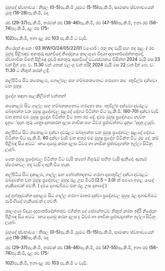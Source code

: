 මුහුදේ ස්වභාවය : නිසල (0-5)පැ.කි.මී ,සුමට (5-15)පැ.කි.මී, සාමාන්‍ය ස්වභාවයෙන් යුතු (16-28)පැ.කි.මී, මද

රළු (29-37)පැ.කි.මී, තරමක් රළු (38-46)පැ.කි.මී, රළු (47-55)පැ.කි.මී, ඉතා රළු (56-74)පැ.කි.මී, දළ රළු (75-

102)පැ.කි.මී, ඉතා දළ රළු 103 පැ.කි.මී ට වැඩි.

නියේදන්‍ අංකෙ : 03 WW/O/24/05/22/01 වර්ණෙ : රතු තද වැසි සහ තද සුළං / රළු මුහුද පිළිබඳව අනතුරු ඇඟවීදේ නිදේදනය කාලගුණ විදයා දදපාර්තදේන්තතුදේ, ස්වභාවික විපත් පිළිබඳ පූර්ව අනතුරු ඇඟවීදේ මධ්‍යස්ථානය විසින්ත 2024 මැයි මස 23 වන්‍ දින්‍ පෙ. ව. 11.30 වන්‍ යතක් වලංගු වන්‍ පරිදි 2024 මැයි මස 22 වන්‍ දින්‍ පෙ. ව. 11.30 ට නිකුත් කරන්‍ ලදි.

කල්පිටිය සිට කකොළඹ, ගොල්පල සහ හම්බනකතොට හරහො ක ොතුවිල්ප දක්වො වන මුහුදු

ප්‍රදේශ සඳහා සැලකිලිමත් වන්තන!

කකොළඹ සිට ගාල්ල සහ හම්බනකතොට හරහො ක ොතුවිල්ප දක්වො දවරළට ඔබ්දබන්ත වන මුහුදු ප්‍රදේශවල සුළදේ දේගය විටින්ත විට පැ.කි.මී. (60-70) දක්වා වැඩි වන අතර එම මුහුදු ප්‍රදේශ විටින්ත විට ඉතා රළු දේ. දමම මුහුදු ප්‍රදේශයට නැවත දැනුේදදන තුරු යාත්‍රා දනාකරන දලස නාවික සහ ධීවර ප්‍රජාවන්තට දැනුේදදනු ලැදබ්.

කල්පිටිය සිට කකොළඹ දක්වා දවරළට ඔබ්දබන්ත වන මුහුදු ප්‍රදේශවල සුළදේ දේගය විටින්ත විට පැ.කි.මී. 60 දක්වා වැඩි වන අතර එම මුහුදු ප්‍රදේශ විටින්ත විට රළු දේ. කම් පිළිබඳ සිය අවධ්‍ානය දයාමු කරන දලස ධීවර හා නාවික ප්‍රජාවදගන්ත ඉල්ලා සිටිනු ලැදබ්.

කෙෙ මුහුදු ප්‍රදේශවල විටින්ත විට වැසි කහෝ ගිගුරුම් සහිත වැසි ඇතිදේ. ඇතැම් ස්ථොනවල තද වැසි ද ඇති විය හැක.

කල්පිටිය සිට දකාළඹ, ගාල්ල සහ හේබන්තදතාට හරහා දපාතුවිල් දක්වා දවරළට ඔබ්දබන්ත වන මුහුදු ප්‍රදේශවල මුහුදු රළ උස මීටර් (2.5 – 3.0) ක් පමණ ඉහළ යාදේ හැකියාවක් පවතී. ( දමය දගාඩබිමට එන රළ උස දනාදේ )

දේ දහ්තුදවන්ත දකාළඹ සිට ගාල්ල හරහා මාතර දක්වා ප්‍රදේශවල මුහුදු රළ දගාඩබිමට පැමිණීදේ හැකියාවක් ද පවතී.

කාලගුණ විදයා දදපාර්තදේන්තතුව මගින්ත දේ සේබන්තධ්‍ව නිකුත් කරන ඉදිරි නිදේදන පිළිබඳ සිය අවධ්‍ානය දයාමු කරන දලස ද ධීවර හා නාවික ප්‍රජාවදගන්ත ඉල්ලා සිටිනු ලැදබ්.

මුහුදේ ස්වභාවය : නිසල (0-5)පැ.කි.මී ,සුමට (5-15)පැ.කි.මී, සාමාන්‍ය ස්වභාවයෙන් යුතු (16-28)පැ.කි.මී, මද

රළු (29-37)පැ.කි.මී, තරමක් රළු (38-46)පැ.කි.මී, රළු (47-55)පැ.කි.මී, ඉතා රළු (56-74)පැ.කි.මී, දළ රළු (75-

102)පැ.කි.මී, ඉතා දළ රළු 103 පැ.කි.මී ට වැඩි.
